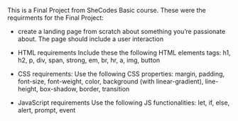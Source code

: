 This is a Final Project from SheCodes Basic course. 
These were the requirments for the Final Project:
- create a landing page from scratch about something you’re passionate about. The page should include a user interaction

- HTML requirements 
Include these the following HTML elements tags:
h1, h2, p, div, span, strong, em, br, hr, a, img, button

- CSS requirements:
Use the following CSS properties:
margin, padding, font-size, font-weight, color, background (with linear-gradient), line-height, box-shadow, border, transition

- JavaScript requirements 
Use the following JS functionalities:
let, if, else, alert, prompt, event
